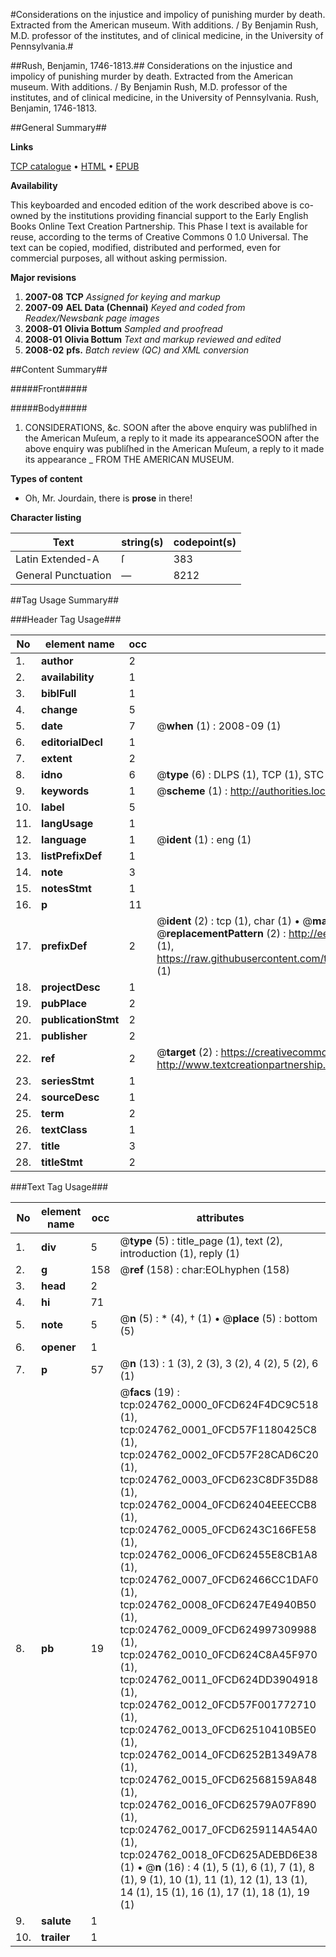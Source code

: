 #Considerations on the injustice and impolicy of punishing murder by death. Extracted from the American museum. With additions. / By Benjamin Rush, M.D. professor of the institutes, and of clinical medicine, in the University of Pennsylvania.#

##Rush, Benjamin, 1746-1813.##
Considerations on the injustice and impolicy of punishing murder by death. Extracted from the American museum. With additions. / By Benjamin Rush, M.D. professor of the institutes, and of clinical medicine, in the University of Pennsylvania.
Rush, Benjamin, 1746-1813.

##General Summary##

**Links**

[TCP catalogue](http://www.ota.ox.ac.uk/tcp/)  • 
[HTML](http://tei.it.ox.ac.uk/tcp/Texts-HTML/free/N19/N19031.html)  • 
[EPUB](http://tei.it.ox.ac.uk/tcp/Texts-EPUB/free/N19/N19031.epub)

**Availability**

This keyboarded and encoded edition of the
	       work described above is co-owned by the institutions
	       providing financial support to the Early English Books
	       Online Text Creation Partnership. This Phase I text is
	       available for reuse, according to the terms of Creative
	       Commons 0 1.0 Universal. The text can be copied,
	       modified, distributed and performed, even for
	       commercial purposes, all without asking permission.

**Major revisions**

1. __2007-08__ __TCP__ *Assigned for keying and markup*
1. __2007-09__ __AEL Data (Chennai)__ *Keyed and coded from Readex/Newsbank page images*
1. __2008-01__ __Olivia Bottum__ *Sampled and proofread*
1. __2008-01__ __Olivia Bottum__ *Text and markup reviewed and edited*
1. __2008-02__ __pfs.__ *Batch review (QC) and XML conversion*

##Content Summary##

#####Front#####

#####Body#####

1. CONSIDERATIONS, &c.
SOON after the above enquiry was publiſhed in the American Muſeum, a reply to it made its appearanceSOON after the above enquiry was publiſhed in the American Muſeum, a reply to it made its appearance
    _ FROM THE AMERICAN MUSEUM.

**Types of content**

  * Oh, Mr. Jourdain, there is **prose** in there!

**Character listing**


|Text|string(s)|codepoint(s)|
|---|---|---|
|Latin Extended-A|ſ|383|
|General Punctuation|—|8212|

##Tag Usage Summary##

###Header Tag Usage###

|No|element name|occ|attributes|
|---|---|---|---|
|1.|__author__|2||
|2.|__availability__|1||
|3.|__biblFull__|1||
|4.|__change__|5||
|5.|__date__|7| @__when__ (1) : 2008-09 (1)|
|6.|__editorialDecl__|1||
|7.|__extent__|2||
|8.|__idno__|6| @__type__ (6) : DLPS (1), TCP (1), STC (1), NOTIS (1), IMAGE-SET (1), EVANS-CITATION (1)|
|9.|__keywords__|1| @__scheme__ (1) : http://authorities.loc.gov/ (1)|
|10.|__label__|5||
|11.|__langUsage__|1||
|12.|__language__|1| @__ident__ (1) : eng (1)|
|13.|__listPrefixDef__|1||
|14.|__note__|3||
|15.|__notesStmt__|1||
|16.|__p__|11||
|17.|__prefixDef__|2| @__ident__ (2) : tcp (1), char (1)  •  @__matchPattern__ (2) : ([0-9\-]+):([0-9IVX]+) (1), (.+) (1)  •  @__replacementPattern__ (2) : http://eebo.chadwyck.com/downloadtiff?vid=$1&page=$2 (1), https://raw.githubusercontent.com/textcreationpartnership/Texts/master/tcpchars.xml#$1 (1)|
|18.|__projectDesc__|1||
|19.|__pubPlace__|2||
|20.|__publicationStmt__|2||
|21.|__publisher__|2||
|22.|__ref__|2| @__target__ (2) : https://creativecommons.org/publicdomain/zero/1.0/ (1), http://www.textcreationpartnership.org/docs/. (1)|
|23.|__seriesStmt__|1||
|24.|__sourceDesc__|1||
|25.|__term__|2||
|26.|__textClass__|1||
|27.|__title__|3||
|28.|__titleStmt__|2||


###Text Tag Usage###

|No|element name|occ|attributes|
|---|---|---|---|
|1.|__div__|5| @__type__ (5) : title_page (1), text (2), introduction (1), reply (1)|
|2.|__g__|158| @__ref__ (158) : char:EOLhyphen (158)|
|3.|__head__|2||
|4.|__hi__|71||
|5.|__note__|5| @__n__ (5) : * (4), † (1)  •  @__place__ (5) : bottom (5)|
|6.|__opener__|1||
|7.|__p__|57| @__n__ (13) : 1 (3), 2 (3), 3 (2), 4 (2), 5 (2), 6 (1)|
|8.|__pb__|19| @__facs__ (19) : tcp:024762_0000_0FCD624F4DC9C518 (1), tcp:024762_0001_0FCD57F1180425C8 (1), tcp:024762_0002_0FCD57F28CAD6C20 (1), tcp:024762_0003_0FCD623C8DF35D88 (1), tcp:024762_0004_0FCD62404EEECCB8 (1), tcp:024762_0005_0FCD6243C166FE58 (1), tcp:024762_0006_0FCD62455E8CB1A8 (1), tcp:024762_0007_0FCD62466CC1DAF0 (1), tcp:024762_0008_0FCD6247E4940B50 (1), tcp:024762_0009_0FCD624997309988 (1), tcp:024762_0010_0FCD624C8A45F970 (1), tcp:024762_0011_0FCD624DD3904918 (1), tcp:024762_0012_0FCD57F001772710 (1), tcp:024762_0013_0FCD62510410B5E0 (1), tcp:024762_0014_0FCD6252B1349A78 (1), tcp:024762_0015_0FCD62568159A848 (1), tcp:024762_0016_0FCD62579A07F890 (1), tcp:024762_0017_0FCD6259114A54A0 (1), tcp:024762_0018_0FCD625ADEBD6E38 (1)  •  @__n__ (16) : 4 (1), 5 (1), 6 (1), 7 (1), 8 (1), 9 (1), 10 (1), 11 (1), 12 (1), 13 (1), 14 (1), 15 (1), 16 (1), 17 (1), 18 (1), 19 (1)|
|9.|__salute__|1||
|10.|__trailer__|1||
